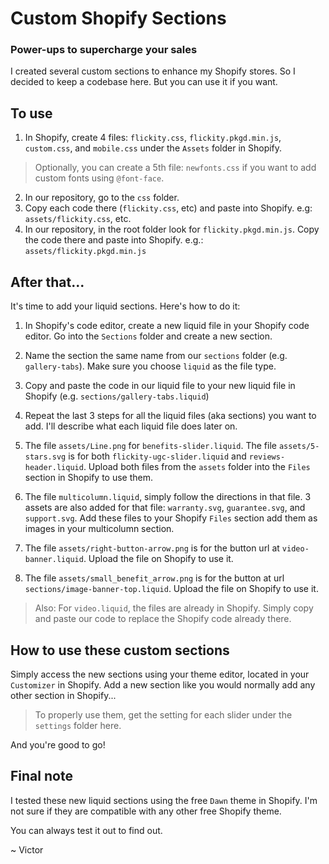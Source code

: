 # Custom Shopify Sections
### Power-ups to supercharge your sales

I created several custom sections to enhance my Shopify stores. So I decided to keep a codebase here. But you can use it if you want.

## To use

1. In Shopify, create 4 files: `flickity.css`, `flickity.pkgd.min.js`, `custom.css`, and `mobile.css` under the `Assets` folder in Shopify.

> Optionally, you can create a 5th file: `newfonts.css` if you want to add custom fonts using `@font-face`.

2. In our repository, go to the `css` folder.
3. Copy each code there (`flickity.css`, etc) and paste into Shopify. e.g: `assets/flickity.css`, etc.
4. In our repository, in the root folder look for `flickity.pkgd.min.js`. Copy the code there and paste into Shopify. e.g.: `assets/flickity.pkgd.min.js`

## After that...

It's time to add your liquid sections. Here's how to do it:

1. In Shopify's code editor, create a new liquid file in your Shopify code editor. Go into the `Sections` folder and create a new section.

2. Name the section the same name from our `sections` folder (e.g. `gallery-tabs`). Make sure you choose `liquid` as the file type.

3. Copy and paste the code in our liquid file to your new liquid file in Shopify (e.g. `sections/gallery-tabs.liquid`)

4. Repeat the last 3 steps for all the liquid files (aka sections) you want to add. I'll describe what each liquid file does later on.

5. The file `assets/Line.png` for `benefits-slider.liquid`. The file `assets/5-stars.svg` is for both `flickity-ugc-slider.liquid` and `reviews-header.liquid`. Upload both files from the `assets` folder into the `Files` section in Shopify to use them.

6. The file `multicolumn.liquid`, simply follow the directions in that file. 3 assets are also added for that file: `warranty.svg`, `guarantee.svg`, and `support.svg`. Add these files to your Shopify `Files` section add them as images in your multicolumn section.

7. The file `assets/right-button-arrow.png` is for the button url at `video-banner.liquid`. Upload the file on Shopify to use it.

8. The file `assets/small_benefit_arrow.png` is for the button at url `sections/image-banner-top.liquid`. Upload the file on Shopify to use it.

> Also: For `video.liquid`, the files are already in Shopify. Simply copy and paste our code to replace the Shopify code already there.

## How to use these custom sections

Simply access the new sections using your theme editor, located in your `Customizer` in Shopify. Add a new section like you would normally add any other section in Shopify...

> To properly use them, get the setting for each slider under the `settings` folder here.

And you're good to go!

## Final note

I tested these new liquid sections using the free `Dawn` theme in Shopify. I'm not sure if they are compatible with any other free Shopify theme. 

You can always test it out to find out.

~ Victor